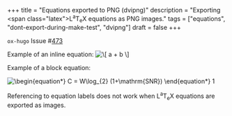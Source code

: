 +++
title = "Equations exported to PNG (dvipng)"
description = "Exporting <span class=\"latex\">L<sup>a</sup>T<sub>e</sub>X</span> equations as PNG images."
tags = ["equations", "dont-export-during-make-test", "dvipng"]
draft = false
+++

`ox-hugo` Issue #[473](https://github.com/kaushalmodi/ox-hugo/issues/473)

Example of an inline equation: <img src="/ltximg/all-posts_ceee782e7b4ae762ba5504ce2f6f7515c733c34c.png" alt="\[ a + b \]" />

Example of a block equation:


<div class="equation-container">
<span class="equation">
<img src="/ltximg/all-posts_bfe9e5d17c9e7a6e0fb64dba06c0d3466b8d9542.png" alt="\begin{equation*}
C = W\log_{2} (1+\mathrm{SNR})
\end{equation*}
" />
</span>
<span class="equation-label">
1
</span>
</div>

<div class="note">

Referencing to equation labels does not work when <span class="latex">L<sup>a</sup>T<sub>e</sub>X</span>
equations are exported as images.

</div>
